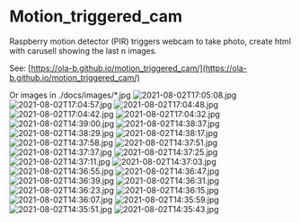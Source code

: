 # Motion_triggered_cam
Raspberry motion detector (PIR) triggers webcam to take photo, create html with carusell showing the last n images.

See: [https://ola-b.github.io/motion_triggered_cam/](https://ola-b.github.io/motion_triggered_cam/)


Or images in ./docs/images/*.jpg
![2021-08-02T17:05:08.jpg](https://github.com/Ola-B/motion_triggered_cam/blob/main/docs/images/2021-08-02T17:05:08.jpg "2021-08-02T17:05:08.jpg")
![2021-08-02T17:04:57.jpg](https://github.com/Ola-B/motion_triggered_cam/blob/main/docs/images/2021-08-02T17:04:57.jpg "2021-08-02T17:04:57.jpg")
![2021-08-02T17:04:48.jpg](https://github.com/Ola-B/motion_triggered_cam/blob/main/docs/images/2021-08-02T17:04:48.jpg "2021-08-02T17:04:48.jpg")
![2021-08-02T17:04:42.jpg](https://github.com/Ola-B/motion_triggered_cam/blob/main/docs/images/2021-08-02T17:04:42.jpg "2021-08-02T17:04:42.jpg")
![2021-08-02T17:04:32.jpg](https://github.com/Ola-B/motion_triggered_cam/blob/main/docs/images/2021-08-02T17:04:32.jpg "2021-08-02T17:04:32.jpg")
![2021-08-02T14:39:00.jpg](https://github.com/Ola-B/motion_triggered_cam/blob/main/docs/images/2021-08-02T14:39:00.jpg "2021-08-02T14:39:00.jpg")
![2021-08-02T14:38:37.jpg](https://github.com/Ola-B/motion_triggered_cam/blob/main/docs/images/2021-08-02T14:38:37.jpg "2021-08-02T14:38:37.jpg")
![2021-08-02T14:38:29.jpg](https://github.com/Ola-B/motion_triggered_cam/blob/main/docs/images/2021-08-02T14:38:29.jpg "2021-08-02T14:38:29.jpg")
![2021-08-02T14:38:17.jpg](https://github.com/Ola-B/motion_triggered_cam/blob/main/docs/images/2021-08-02T14:38:17.jpg "2021-08-02T14:38:17.jpg")
![2021-08-02T14:37:58.jpg](https://github.com/Ola-B/motion_triggered_cam/blob/main/docs/images/2021-08-02T14:37:58.jpg "2021-08-02T14:37:58.jpg")
![2021-08-02T14:37:51.jpg](https://github.com/Ola-B/motion_triggered_cam/blob/main/docs/images/2021-08-02T14:37:51.jpg "2021-08-02T14:37:51.jpg")
![2021-08-02T14:37:37.jpg](https://github.com/Ola-B/motion_triggered_cam/blob/main/docs/images/2021-08-02T14:37:37.jpg "2021-08-02T14:37:37.jpg")
![2021-08-02T14:37:25.jpg](https://github.com/Ola-B/motion_triggered_cam/blob/main/docs/images/2021-08-02T14:37:25.jpg "2021-08-02T14:37:25.jpg")
![2021-08-02T14:37:11.jpg](https://github.com/Ola-B/motion_triggered_cam/blob/main/docs/images/2021-08-02T14:37:11.jpg "2021-08-02T14:37:11.jpg")
![2021-08-02T14:37:03.jpg](https://github.com/Ola-B/motion_triggered_cam/blob/main/docs/images/2021-08-02T14:37:03.jpg "2021-08-02T14:37:03.jpg")
![2021-08-02T14:36:55.jpg](https://github.com/Ola-B/motion_triggered_cam/blob/main/docs/images/2021-08-02T14:36:55.jpg "2021-08-02T14:36:55.jpg")
![2021-08-02T14:36:47.jpg](https://github.com/Ola-B/motion_triggered_cam/blob/main/docs/images/2021-08-02T14:36:47.jpg "2021-08-02T14:36:47.jpg")
![2021-08-02T14:36:39.jpg](https://github.com/Ola-B/motion_triggered_cam/blob/main/docs/images/2021-08-02T14:36:39.jpg "2021-08-02T14:36:39.jpg")
![2021-08-02T14:36:31.jpg](https://github.com/Ola-B/motion_triggered_cam/blob/main/docs/images/2021-08-02T14:36:31.jpg "2021-08-02T14:36:31.jpg")
![2021-08-02T14:36:23.jpg](https://github.com/Ola-B/motion_triggered_cam/blob/main/docs/images/2021-08-02T14:36:23.jpg "2021-08-02T14:36:23.jpg")
![2021-08-02T14:36:15.jpg](https://github.com/Ola-B/motion_triggered_cam/blob/main/docs/images/2021-08-02T14:36:15.jpg "2021-08-02T14:36:15.jpg")
![2021-08-02T14:36:07.jpg](https://github.com/Ola-B/motion_triggered_cam/blob/main/docs/images/2021-08-02T14:36:07.jpg "2021-08-02T14:36:07.jpg")
![2021-08-02T14:35:59.jpg](https://github.com/Ola-B/motion_triggered_cam/blob/main/docs/images/2021-08-02T14:35:59.jpg "2021-08-02T14:35:59.jpg")
![2021-08-02T14:35:51.jpg](https://github.com/Ola-B/motion_triggered_cam/blob/main/docs/images/2021-08-02T14:35:51.jpg "2021-08-02T14:35:51.jpg")
![2021-08-02T14:35:43.jpg](https://github.com/Ola-B/motion_triggered_cam/blob/main/docs/images/2021-08-02T14:35:43.jpg "2021-08-02T14:35:43.jpg")
